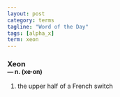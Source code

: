 ```yaml
---
layout: post
category: terms
tagline: "Word of the Day"
tags: [alpha_x]
term: xeon
---
```


<h3>Xeon<br/> <small>&mdash; n. (xe<span>&middot;</span>on)</small></h3>
<p><ol>
<li>the upper half of a French switch</li>
</ol></p>
